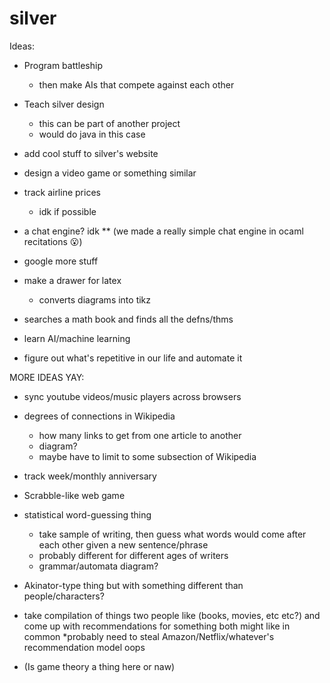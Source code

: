 # silver

Ideas:

* Program battleship
  * then make AIs that compete against each other

* Teach silver design
  * this can be part of another project
  * would do java in this case

* add cool stuff to silver's website

* design a video game or something similar

* track airline prices
  * idk if possible

* a chat engine? idk
  ** (we made a really simple chat engine in ocaml recitations 😮)

* google more stuff

* make a drawer for latex
  * converts diagrams into tikz
  
* searches a math book and finds all the defns/thms

* learn AI/machine learning

* figure out what's repetitive in our life and automate it

MORE IDEAS YAY:

* sync youtube videos/music players across browsers

* degrees of connections in Wikipedia
  * how many links to get from one article to another
  * diagram?
  * maybe have to limit to some subsection of Wikipedia

* track week/monthly anniversary

* Scrabble-like web game

* statistical word-guessing thing
  * take sample of writing, then guess what words would
      come after each other given a new sentence/phrase
  * probably different for different ages of writers
  * grammar/automata diagram?

* Akinator-type thing but with something different than people/characters?

* take compilation of things two people like (books, movies, etc etc?) and come up
  with recommendations for something both might like in common
  *probably need to steal Amazon/Netflix/whatever's recommendation model oops



* (Is game theory a thing here or naw)

